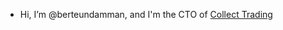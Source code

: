 - Hi, I’m @berteundamman, and I'm the CTO of [Collect Trading](https://www.collect-trading.com/)


<!---
berteundamman/berteundamman is a ✨ special ✨ repository because its `README.md` (this file) appears on your GitHub profile.
You can click the Preview link to take a look at your changes.
--->
